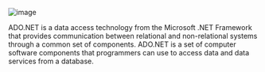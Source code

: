 ![image](https://github.com/faysalmahmud74/ADO.NET-aspnetcore/assets/105223096/6ab0667a-bf50-4109-a612-0b5fa617a30b)

ADO.NET is a data access technology from the Microsoft .NET Framework that provides communication between relational and non-relational systems through a common set of components. ADO.NET is a set of computer software components that programmers can use to access data and data services from a database.

